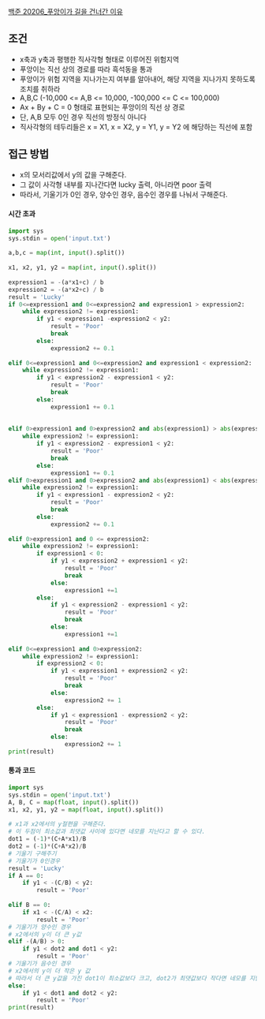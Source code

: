 [백준 20206_푸앙이가 길을 건너간 이유](https://www.acmicpc.net/problem/20206)


## 조건
- x축과 y축과 평행한 직사각형 형태로 이루어진 위험지역
- 푸앙이는 직선 상의 경로를 따라 흑석동을 통과
- 푸앙이가 위험 지역을 지나가는지 여부를 알아내어, 해당 지역을 지나가지 못하도록 조치를 취하라
- A,B,C (-10,000 <= A,B <= 10,000, -100,000 <= C <= 100,000)
- Ax + By + C = 0 형태로 표현되는 푸앙이의 직선 상 경로
- 단, A,B 모두 0인 경우 직선의 방정식 아니다
- 직사각형의 테두리들은 x = X1, x = X2, y = Y1, y = Y2 에 해당하는 직선에 포함



## 접근 방법
- x의 모서리값에서 y의 값을 구해준다.
- 그 값이 사각형 내부를 지나간다면 lucky 출력, 아니라면 poor 출력
- 따라서, 기울기가 0인 경우, 양수인 경우, 음수인 경우를 나눠서 구해준다.


#### 시간 초과

```python
import sys  
sys.stdin = open('input.txt')  
  
a,b,c = map(int, input().split())  
  
x1, x2, y1, y2 = map(int, input().split())  
  
expression1 = -(a*x1+c) / b  
expression2 = -(a*x2+c) / b  
result = 'Lucky'  
if 0<=expression1 and 0<=expression2 and expression1 > expression2:  
    while expression2 != expression1:  
        if y1 < expression1 -expression2 < y2:  
            result = 'Poor'  
            break  
        else:  
            expression2 += 0.1  
  
elif 0<=expression1 and 0<=expression2 and expression1 < expression2:  
    while expression2 != expression1:  
        if y1 < expression2 - expression1 < y2:  
            result = 'Poor'  
            break  
        else:  
            expression1 += 0.1  
  
  
elif 0>expression1 and 0>expression2 and abs(expression1) > abs(expression2):  
    while expression2 != expression1:  
        if y1 < expression2 - expression1 < y2:  
            result = 'Poor'  
            break  
        else:  
            expression1 += 0.1  
elif 0>expression1 and 0>expression2 and abs(expression1) < abs(expression2):  
    while expression2 != expression1:  
        if y1 < expression1 - expression2 < y2:  
            result = 'Poor'  
            break  
        else:  
            expression2 += 0.1  
  
elif 0>expression1 and 0 <= expression2:  
    while expression2 != expression1:  
        if expression1 < 0:  
            if y1 < expression2 + expression1 < y2:  
                result = 'Poor'  
                break  
            else:  
                expression1 +=1  
        else:  
            if y1 < expression2 - expression1 < y2:  
                result = 'Poor'  
                break  
            else:  
                expression1 +=1  
  
elif 0<=expression1 and 0>expression2:  
    while expression2 != expression1:  
        if expression2 < 0:  
            if y1 < expression1 + expression2 < y2:  
                result = 'Poor'  
                break  
            else:  
                expression2 += 1  
        else:  
            if y1 < expression1 - expression2 < y2:  
                result = 'Poor'  
                break  
            else:  
                expression2 += 1  
print(result)
```


#### 통과 코드

```python
import sys  
sys.stdin = open('input.txt')  
A, B, C = map(float, input().split())  
x1, x2, y1, y2 = map(float, input().split())  
  
# x1과 x2에서의 y절편을 구해준다.  
# 이 두점이 최소값과 최댓값 사이에 있다면 네모를 지난다고 할 수 있다.  
dot1 = (-1)*(C+A*x1)/B  
dot2 = (-1)*(C+A*x2)/B  
# 기울기 구해주기  
# 기울기가 0인경우  
result = 'Lucky'  
if A == 0:  
    if y1 < -(C/B) < y2:  
        result = 'Poor'  
  
elif B == 0:  
    if x1 < -(C/A) < x2:  
        result = 'Poor'  
# 기울기가 양수인 경우  
# x2에서의 y이 더 큰 y값  
elif -(A/B) > 0:  
    if y1 < dot2 and dot1 < y2:  
        result = 'Poor'  
# 기울기가 음수인 경우  
# x2에서의 y이 더 작은 y 값  
# 따라서 더 큰 y값을 가진 dot1이 최소값보다 크고, dot2가 최댓값보다 작다면 네모를 지난다.  
else:  
    if y1 < dot1 and dot2 < y2:  
        result = 'Poor'  
print(result)
```
